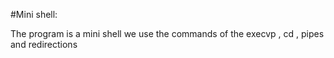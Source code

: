 #Mini shell:

The program is a mini shell we use the commands of the execvp , cd , pipes and
redirections
